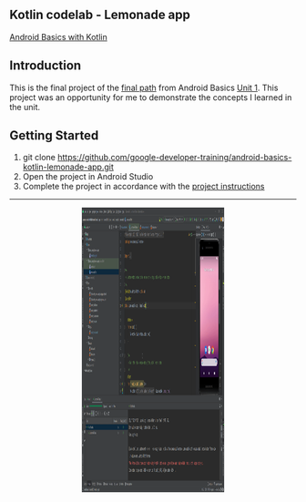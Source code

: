 ## Kotlin codelab - Lemonade app

[Android Basics with Kotlin](https://developer.android.com/courses/android-basics-kotlin/course)

Introduction
------------

This is the final project of the [final path](https://developer.android.com/courses/pathways/android-basics-kotlin-four) from Android Basics [Unit 1](https://developer.android.com/courses/android-basics-kotlin/unit-1). This project was an opportunity for me to demonstrate the concepts I learned in the unit.

Getting Started
---------------

1. git clone https://github.com/google-developer-training/android-basics-kotlin-lemonade-app.git
2. Open the project in Android Studio
3. Complete the project in accordance with the [project instructions](https://developer.android.com/codelabs/basic-android-kotlin-training-project-lemonade)
---------------
<p align="center">
  <img width="250" height="500" src="https://github.com/gcoutinho1/kotlincodelab-1/blob/main/gifs/app_unit_tests.gif">

</p>